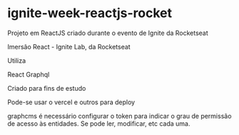 # ignite-week-reactjs-rocket
Projeto em ReactJS criado durante o evento de Ignite da Rocketseat

Imersão React - Ignite Lab, da Rocketseat


Utiliza

React
Graphql


Criado para fins de estudo


Pode-se usar o vercel e outros para deploy



graphcms é necessário configurar o token para indicar o grau de permissão de acesso às entidades. Se pode ler, modificar, etc cada uma. 